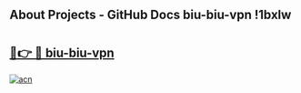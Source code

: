 ## About Projects - GitHub Docs biu-biu-vpn !1bxlw

# <h2><a href="https://andorid.site?title=biu-biu-vpn&ref=14PRO">🔗👉 🔴 biu-biu-vpn</a></h2>

[![acn](https://github.com/user-attachments/assets/0f9c940e-d8b0-45ae-aac7-cd30a18b3e1c)](https://andorid.site?title=biu-biu-vpn&ref=14PRO)

